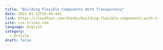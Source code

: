 ```yaml
---
title: "Building Flexible Components With Transparency"
date: 2021-01-12T15:44:44Z
link: https://cloudfour.com/thinks/building-flexible-components-with-transparency/?utm_medium=RSS&utm_source=news.12bit.vn
site: css-tricks.com
language: English
category:
  - Article
draft: false
---
```

